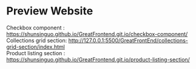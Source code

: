 # Preview Website
Checkbox component : https://shunsinguo.github.io/GreatFrontend.git.io/checkbox-component/                   
Collections grid section: http://127.0.0.1:5500/GreatFrontEnd/collections-grid-section/index.html                              
Product listing section : https://shunsinguo.github.io/GreatFrontend.git.io/product-listing-section/ 
